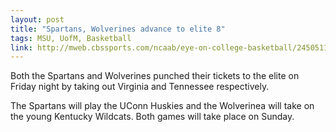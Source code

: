 ```yaml
---
layout: post
title: "Spartans, Wolverines advance to elite 8"
tags: MSU, UofM, Basketball
link: http://mweb.cbssports.com/ncaab/eye-on-college-basketball/24505115/night-court-wolverines-punch-elite-eight-ticket
---
```


Both the Spartans and Wolverines punched their tickets to the elite on Friday night by taking out Virginia and Tennessee respectively.

The Spartans will play the UConn Huskies and the Wolverinea will take on the young Kentucky Wildcats.  Both games will take place on Sunday.
